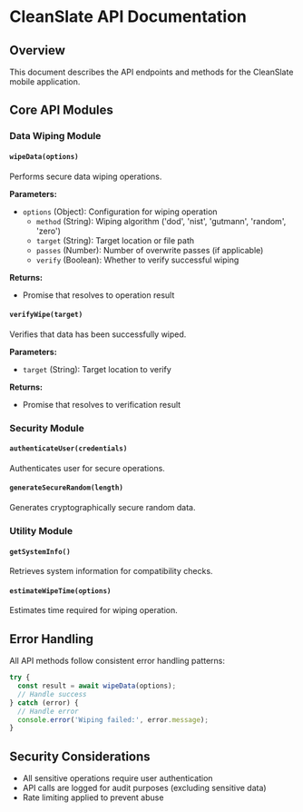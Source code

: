 # CleanSlate API Documentation

## Overview

This document describes the API endpoints and methods for the CleanSlate mobile application.

## Core API Modules

### Data Wiping Module

#### `wipeData(options)`
Performs secure data wiping operations.

**Parameters:**
- `options` (Object): Configuration for wiping operation
  - `method` (String): Wiping algorithm ('dod', 'nist', 'gutmann', 'random', 'zero')
  - `target` (String): Target location or file path
  - `passes` (Number): Number of overwrite passes (if applicable)
  - `verify` (Boolean): Whether to verify successful wiping

**Returns:**
- Promise that resolves to operation result

#### `verifyWipe(target)`
Verifies that data has been successfully wiped.

**Parameters:**
- `target` (String): Target location to verify

**Returns:**
- Promise that resolves to verification result

### Security Module

#### `authenticateUser(credentials)`
Authenticates user for secure operations.

#### `generateSecureRandom(length)`
Generates cryptographically secure random data.

### Utility Module

#### `getSystemInfo()`
Retrieves system information for compatibility checks.

#### `estimateWipeTime(options)`
Estimates time required for wiping operation.

## Error Handling

All API methods follow consistent error handling patterns:

```javascript
try {
  const result = await wipeData(options);
  // Handle success
} catch (error) {
  // Handle error
  console.error('Wiping failed:', error.message);
}
```

## Security Considerations

- All sensitive operations require user authentication
- API calls are logged for audit purposes (excluding sensitive data)
- Rate limiting applied to prevent abuse
